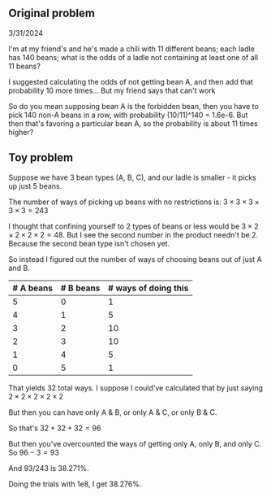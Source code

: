 ## Original problem

3/31/2024

I'm at my friend's and he's made a chili with 11 different beans; each ladle has 140 beans; what is the odds of a ladle not containing at least one of all 11 beans?

I suggested calculating the odds of not getting bean A, and then add that probability 10 more times... But my friend says that can't work

So do you mean supposing bean A is the forbidden bean, then you have to pick 140 non-A beans in a row, with probability (10/11)^140 = 1.6e-6. But then that's favoring a particular bean A, so the probability is about 11 times higher?

## Toy problem

Suppose we have 3 bean types (A, B, C), and our ladle is smaller - it picks up just 5 beans.

The number of ways of picking up beans with no restrictions is: $3 \times 3 \times 3 \times 3 \times 3 = 243$

I thought that confining yourself to 2 types of beans or less would be $3 \times 2 \times 2 \times 2 \times 2 = 48$. But I see the second number in the product needn't be 2. Because the second bean type isn't chosen yet.

So instead I figured out the number of ways of choosing beans out of just A and B.

| \# A beans | \# B beans | \# ways of doing this |
| ---------- | ---------- | --------------------- |
| 5          | 0          | 1                     |
| 4          | 1          | 5                     |
| 3          | 2          | 10                    |
| 2          | 3          | 10                    |
| 1          | 4          | 5                     |
| 0          | 5          | 1                     |

That yields 32 total ways. I suppose I could've calculated that by just saying $2 \times 2 \times 2 \times 2 \times 2$

But then you can have only A & B, or only A & C, or only B & C.

So that's $32 + 32 + 32 = 96$

But then you've overcounted the ways of getting only A, only B, and only C. So $96 - 3 = 93$

And 93/243 is 38.271%.

Doing the trials with 1e8, I get 38.276%.

